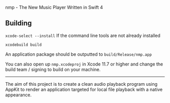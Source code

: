 nmp - The New Music Player
Written in Swift 4


## Building

`xcode-select --install` If the command line tools are not already installed

`xcodebuild build` 

An application package should be outputted to `build/Release/nmp.app`

You can also open up `nmp.xcodeproj` in Xcode 11.7 or higher and change the build team / signing to build on your machine.

_______

The aim of this project is to create a clean audio playback program using AppKit to render an application targeted for local file playback with a native appearance.
